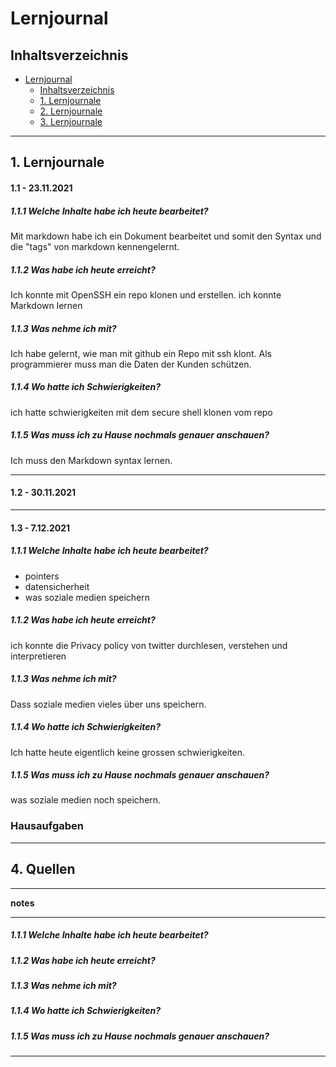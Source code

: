 # Lernjournal

## Inhaltsverzeichnis 
- [Lernjournal](#lernjournal)
  - [Inhaltsverzeichnis](#inhaltsverzeichnis)
  - [1. Lernjournale](#1-lernjournale)
  - [2. Lernjournale](#2-lernjournale)
  - [3. Lernjournale](#1-lernjournale)

---
## 1. Lernjournale

#### 1.1 - 23.11.2021

##### 1.1.1 Welche Inhalte habe ich heute bearbeitet?
  Mit markdown habe ich ein Dokument bearbeitet und somit den Syntax und die "tags" von markdown kennengelernt.
##### 1.1.2 Was habe ich heute erreicht?
  Ich konnte mit OpenSSH ein repo klonen und erstellen. 
  ich konnte Markdown lernen
##### 1.1.3 Was nehme ich mit?
  Ich habe gelernt, wie man mit github ein Repo mit ssh klont.
  Als programmierer muss man die Daten der Kunden schützen.
##### 1.1.4 Wo hatte ich Schwierigkeiten? 
  ich hatte schwierigkeiten mit dem secure shell klonen vom repo
##### 1.1.5 Was muss ich zu Hause nochmals genauer anschauen?
  Ich muss den Markdown syntax lernen.

---
#### 1.2 - 30.11.2021
---
#### 1.3 - 7.12.2021
##### 1.1.1 Welche Inhalte habe ich heute bearbeitet?
- pointers
- datensicherheit
- was soziale medien speichern

##### 1.1.2 Was habe ich heute erreicht?
ich konnte die Privacy policy von twitter durchlesen, verstehen und interpretieren

##### 1.1.3 Was nehme ich mit?
Dass soziale medien vieles über uns speichern.

##### 1.1.4 Wo hatte ich Schwierigkeiten? 
Ich hatte heute eigentlich keine grossen schwierigkeiten.

##### 1.1.5 Was muss ich zu Hause nochmals genauer anschauen?
was soziale medien noch speichern.


### Hausaufgaben

--- 
## 4. Quellen

---
**notes**

---
##### 1.1.1 Welche Inhalte habe ich heute bearbeitet?
##### 1.1.2 Was habe ich heute erreicht?
##### 1.1.3 Was nehme ich mit?
##### 1.1.4 Wo hatte ich Schwierigkeiten? 
##### 1.1.5 Was muss ich zu Hause nochmals genauer anschauen?
---

